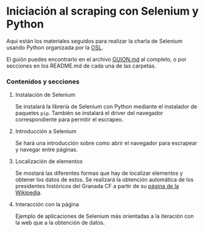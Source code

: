 # Iniciación al scraping con Selenium y Python

Aquí están los materiales seguidos para realizar la charla de Selenium usando Python organizada por la [OSL](https://osl.ugr.es). 

El guión puedes encontrarlo en el archivo [GUION.md](GUION.md) al completo, o por secciones en los README.md de cada una de las carpetas.

### Contenidos y secciones

1. Instalación de Selenium

    Se instalará la librería de Selenium con Python mediante el instalador de paquetes `pip`. También se instalará el driver del navegador correspondiente para permitir el escrapeo.

2. Introducción a Selenium

    Se hará una introducción sobre como abrir el navegador para escrapear y navegar entre páginas.

3. Localización de elementos

    Se mostará las diferentes formas que hay de localizar elementos y obtener los datos de estos. Se realizará la obtención automática de los presidentes históricos del Granada CF a partir de su [página de la Wikipedia](https://es.wikipedia.org/wiki/Granada_Club_de_F%C3%BAtbol#Presidentes).

4. Interacción con la página
   
   Ejemplo de aplicaciones de Selenium más orientadas a la iteración con la web que a la obtención de datos. 